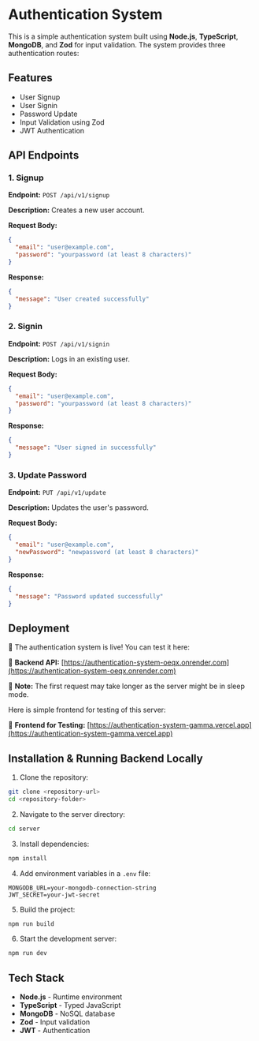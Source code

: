 # Authentication System

This is a simple authentication system built using **Node.js**, **TypeScript**, **MongoDB**, and **Zod** for input validation. The system provides three authentication routes:

## Features

- User Signup  
- User Signin  
- Password Update  
- Input Validation using Zod  
- JWT Authentication  

## API Endpoints  

### 1. Signup  

**Endpoint:** `POST /api/v1/signup`  

**Description:** Creates a new user account.  

**Request Body:**  

```json
{
  "email": "user@example.com",
  "password": "yourpassword (at least 8 characters)"
}
```  

**Response:**  

```json
{
  "message": "User created successfully"
}
```  

### 2. Signin  

**Endpoint:** `POST /api/v1/signin`  

**Description:** Logs in an existing user.  

**Request Body:**  

```json
{
  "email": "user@example.com",
  "password": "yourpassword (at least 8 characters)"
}
```  

**Response:**  

```json
{
  "message": "User signed in successfully"
}
```  

### 3. Update Password  

**Endpoint:** `PUT /api/v1/update`  

**Description:** Updates the user's password.  

**Request Body:**  

```json
{
  "email": "user@example.com",
  "newPassword": "newpassword (at least 8 characters)"
}
```  

**Response:**  

```json
{
  "message": "Password updated successfully"
}
```  

## Deployment  

🚀 The authentication system is live! You can test it here:  

🔗 **Backend API:** [https://authentication-system-oeqx.onrender.com](https://authentication-system-oeqx.onrender.com)  

📝 **Note:** The first request may take longer as the server might be in sleep mode.  

Here is simple frontend for testing of this server:  

🔗 **Frontend for Testing:** [https://authentication-system-gamma.vercel.app](https://authentication-system-gamma.vercel.app)  

## Installation & Running Backend Locally  

1. Clone the repository:  

```sh
git clone <repository-url>
cd <repository-folder>
```  

2. Navigate to the server directory:  

```sh
cd server
```  

3. Install dependencies:  

```sh
npm install
```  

4. Add environment variables in a `.env` file:  

```
MONGODB_URL=your-mongodb-connection-string  
JWT_SECRET=your-jwt-secret  
```  

5. Build the project:  

```sh
npm run build
```  

6. Start the development server:  

```sh
npm run dev
```  

## Tech Stack  

- **Node.js** - Runtime environment  
- **TypeScript** - Typed JavaScript  
- **MongoDB** - NoSQL database  
- **Zod** - Input validation  
- **JWT** - Authentication  

